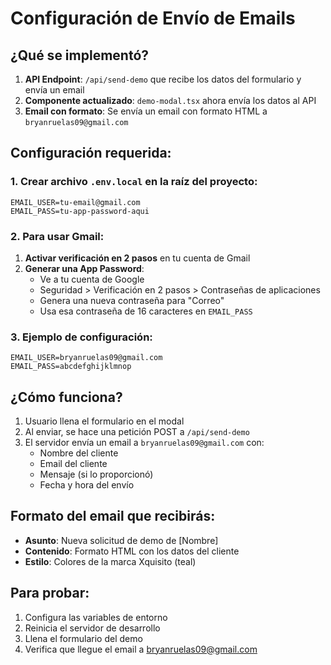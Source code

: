 # Configuración de Envío de Emails

## ¿Qué se implementó?

1. **API Endpoint**: `/api/send-demo` que recibe los datos del formulario y envía un email
2. **Componente actualizado**: `demo-modal.tsx` ahora envía los datos al API
3. **Email con formato**: Se envía un email con formato HTML a `bryanruelas09@gmail.com`

## Configuración requerida:

### 1. Crear archivo `.env.local` en la raíz del proyecto:

```env
EMAIL_USER=tu-email@gmail.com
EMAIL_PASS=tu-app-password-aqui
```

### 2. Para usar Gmail:

1. **Activar verificación en 2 pasos** en tu cuenta de Gmail
2. **Generar una App Password**:
   - Ve a tu cuenta de Google
   - Seguridad > Verificación en 2 pasos > Contraseñas de aplicaciones
   - Genera una nueva contraseña para "Correo"
   - Usa esa contraseña de 16 caracteres en `EMAIL_PASS`

### 3. Ejemplo de configuración:

```env
EMAIL_USER=bryanruelas09@gmail.com
EMAIL_PASS=abcdefghijklmnop
```

## ¿Cómo funciona?

1. Usuario llena el formulario en el modal
2. Al enviar, se hace una petición POST a `/api/send-demo`
3. El servidor envía un email a `bryanruelas09@gmail.com` con:
   - Nombre del cliente
   - Email del cliente
   - Mensaje (si lo proporcionó)
   - Fecha y hora del envío

## Formato del email que recibirás:

- **Asunto**: Nueva solicitud de demo de [Nombre]
- **Contenido**: Formato HTML con los datos del cliente
- **Estilo**: Colores de la marca Xquisito (teal)

## Para probar:

1. Configura las variables de entorno
2. Reinicia el servidor de desarrollo
3. Llena el formulario del demo
4. Verifica que llegue el email a bryanruelas09@gmail.com 